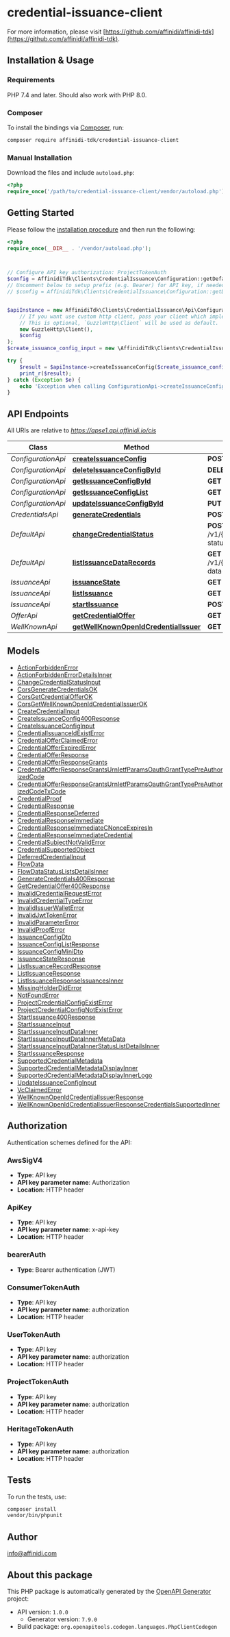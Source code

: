 # credential-issuance-client

For more information, please visit [https://github.com/affinidi/affinidi-tdk](https://github.com/affinidi/affinidi-tdk).

## Installation & Usage

### Requirements

PHP 7.4 and later.
Should also work with PHP 8.0.

### Composer

To install the bindings via [Composer](https://getcomposer.org/), run:

```bash
composer require affinidi-tdk/credential-issuance-client
```

### Manual Installation

Download the files and include `autoload.php`:

```php
<?php
require_once('/path/to/credential-issuance-client/vendor/autoload.php');
```

## Getting Started

Please follow the [installation procedure](#installation--usage) and then run the following:

```php
<?php
require_once(__DIR__ . '/vendor/autoload.php');



// Configure API key authorization: ProjectTokenAuth
$config = AffinidiTdk\Clients\CredentialIssuance\Configuration::getDefaultConfiguration()->setApiKey('authorization', 'YOUR_API_KEY');
// Uncomment below to setup prefix (e.g. Bearer) for API key, if needed
// $config = AffinidiTdk\Clients\CredentialIssuance\Configuration::getDefaultConfiguration()->setApiKeyPrefix('authorization', 'Bearer');


$apiInstance = new AffinidiTdk\Clients\CredentialIssuance\Api\ConfigurationApi(
    // If you want use custom http client, pass your client which implements `GuzzleHttp\ClientInterface`.
    // This is optional, `GuzzleHttp\Client` will be used as default.
    new GuzzleHttp\Client(),
    $config
);
$create_issuance_config_input = new \AffinidiTdk\Clients\CredentialIssuance\Model\CreateIssuanceConfigInput(); // \AffinidiTdk\Clients\CredentialIssuance\Model\CreateIssuanceConfigInput | Request body of create configuration

try {
    $result = $apiInstance->createIssuanceConfig($create_issuance_config_input);
    print_r($result);
} catch (Exception $e) {
    echo 'Exception when calling ConfigurationApi->createIssuanceConfig: ', $e->getMessage(), PHP_EOL;
}

```

## API Endpoints

All URIs are relative to *https://apse1.api.affinidi.io/cis*

| Class              | Method                                                                                                | HTTP request                                                                            | Description               |
| ------------------ | ----------------------------------------------------------------------------------------------------- | --------------------------------------------------------------------------------------- | ------------------------- |
| _ConfigurationApi_ | [**createIssuanceConfig**](docs/Api/ConfigurationApi.md#createissuanceconfig)                         | **POST** /v1/configurations                                                             |
| _ConfigurationApi_ | [**deleteIssuanceConfigById**](docs/Api/ConfigurationApi.md#deleteissuanceconfigbyid)                 | **DELETE** /v1/configurations/{configurationId}                                         |
| _ConfigurationApi_ | [**getIssuanceConfigById**](docs/Api/ConfigurationApi.md#getissuanceconfigbyid)                       | **GET** /v1/configurations/{configurationId}                                            |
| _ConfigurationApi_ | [**getIssuanceConfigList**](docs/Api/ConfigurationApi.md#getissuanceconfiglist)                       | **GET** /v1/configurations                                                              |
| _ConfigurationApi_ | [**updateIssuanceConfigById**](docs/Api/ConfigurationApi.md#updateissuanceconfigbyid)                 | **PUT** /v1/configurations/{configurationId}                                            |
| _CredentialsApi_   | [**generateCredentials**](docs/Api/CredentialsApi.md#generatecredentials)                             | **POST** /v1/{projectId}/credential                                                     |
| _DefaultApi_       | [**changeCredentialStatus**](docs/Api/DefaultApi.md#changecredentialstatus)                           | **POST** /v1/{projectId}/configurations/{configurationId}/issuance/change-status        | change credential status. |
| _DefaultApi_       | [**listIssuanceDataRecords**](docs/Api/DefaultApi.md#listissuancedatarecords)                         | **GET** /v1/{projectId}/configurations/{configurationId}/issuance/issuance-data-records | List records              |
| _IssuanceApi_      | [**issuanceState**](docs/Api/IssuanceApi.md#issuancestate)                                            | **GET** /v1/{projectId}/issuance/state/{issuanceId}                                     |
| _IssuanceApi_      | [**listIssuance**](docs/Api/IssuanceApi.md#listissuance)                                              | **GET** /v1/{projectId}/issuance                                                        |
| _IssuanceApi_      | [**startIssuance**](docs/Api/IssuanceApi.md#startissuance)                                            | **POST** /v1/{projectId}/issuance/start                                                 |
| _OfferApi_         | [**getCredentialOffer**](docs/Api/OfferApi.md#getcredentialoffer)                                     | **GET** /v1/{projectId}/offers/{issuanceId}                                             |
| _WellKnownApi_     | [**getWellKnownOpenIdCredentialIssuer**](docs/Api/WellKnownApi.md#getwellknownopenidcredentialissuer) | **GET** /v1/{projectId}/.well-known/openid-credential-issuer                            |

## Models

- [ActionForbiddenError](docs/Model/ActionForbiddenError.md)
- [ActionForbiddenErrorDetailsInner](docs/Model/ActionForbiddenErrorDetailsInner.md)
- [ChangeCredentialStatusInput](docs/Model/ChangeCredentialStatusInput.md)
- [CorsGenerateCredentialsOK](docs/Model/CorsGenerateCredentialsOK.md)
- [CorsGetCredentialOfferOK](docs/Model/CorsGetCredentialOfferOK.md)
- [CorsGetWellKnownOpenIdCredentialIssuerOK](docs/Model/CorsGetWellKnownOpenIdCredentialIssuerOK.md)
- [CreateCredentialInput](docs/Model/CreateCredentialInput.md)
- [CreateIssuanceConfig400Response](docs/Model/CreateIssuanceConfig400Response.md)
- [CreateIssuanceConfigInput](docs/Model/CreateIssuanceConfigInput.md)
- [CredentialIssuanceIdExistError](docs/Model/CredentialIssuanceIdExistError.md)
- [CredentialOfferClaimedError](docs/Model/CredentialOfferClaimedError.md)
- [CredentialOfferExpiredError](docs/Model/CredentialOfferExpiredError.md)
- [CredentialOfferResponse](docs/Model/CredentialOfferResponse.md)
- [CredentialOfferResponseGrants](docs/Model/CredentialOfferResponseGrants.md)
- [CredentialOfferResponseGrantsUrnIetfParamsOauthGrantTypePreAuthorizedCode](docs/Model/CredentialOfferResponseGrantsUrnIetfParamsOauthGrantTypePreAuthorizedCode.md)
- [CredentialOfferResponseGrantsUrnIetfParamsOauthGrantTypePreAuthorizedCodeTxCode](docs/Model/CredentialOfferResponseGrantsUrnIetfParamsOauthGrantTypePreAuthorizedCodeTxCode.md)
- [CredentialProof](docs/Model/CredentialProof.md)
- [CredentialResponse](docs/Model/CredentialResponse.md)
- [CredentialResponseDeferred](docs/Model/CredentialResponseDeferred.md)
- [CredentialResponseImmediate](docs/Model/CredentialResponseImmediate.md)
- [CredentialResponseImmediateCNonceExpiresIn](docs/Model/CredentialResponseImmediateCNonceExpiresIn.md)
- [CredentialResponseImmediateCredential](docs/Model/CredentialResponseImmediateCredential.md)
- [CredentialSubjectNotValidError](docs/Model/CredentialSubjectNotValidError.md)
- [CredentialSupportedObject](docs/Model/CredentialSupportedObject.md)
- [DeferredCredentialInput](docs/Model/DeferredCredentialInput.md)
- [FlowData](docs/Model/FlowData.md)
- [FlowDataStatusListsDetailsInner](docs/Model/FlowDataStatusListsDetailsInner.md)
- [GenerateCredentials400Response](docs/Model/GenerateCredentials400Response.md)
- [GetCredentialOffer400Response](docs/Model/GetCredentialOffer400Response.md)
- [InvalidCredentialRequestError](docs/Model/InvalidCredentialRequestError.md)
- [InvalidCredentialTypeError](docs/Model/InvalidCredentialTypeError.md)
- [InvalidIssuerWalletError](docs/Model/InvalidIssuerWalletError.md)
- [InvalidJwtTokenError](docs/Model/InvalidJwtTokenError.md)
- [InvalidParameterError](docs/Model/InvalidParameterError.md)
- [InvalidProofError](docs/Model/InvalidProofError.md)
- [IssuanceConfigDto](docs/Model/IssuanceConfigDto.md)
- [IssuanceConfigListResponse](docs/Model/IssuanceConfigListResponse.md)
- [IssuanceConfigMiniDto](docs/Model/IssuanceConfigMiniDto.md)
- [IssuanceStateResponse](docs/Model/IssuanceStateResponse.md)
- [ListIssuanceRecordResponse](docs/Model/ListIssuanceRecordResponse.md)
- [ListIssuanceResponse](docs/Model/ListIssuanceResponse.md)
- [ListIssuanceResponseIssuancesInner](docs/Model/ListIssuanceResponseIssuancesInner.md)
- [MissingHolderDidError](docs/Model/MissingHolderDidError.md)
- [NotFoundError](docs/Model/NotFoundError.md)
- [ProjectCredentialConfigExistError](docs/Model/ProjectCredentialConfigExistError.md)
- [ProjectCredentialConfigNotExistError](docs/Model/ProjectCredentialConfigNotExistError.md)
- [StartIssuance400Response](docs/Model/StartIssuance400Response.md)
- [StartIssuanceInput](docs/Model/StartIssuanceInput.md)
- [StartIssuanceInputDataInner](docs/Model/StartIssuanceInputDataInner.md)
- [StartIssuanceInputDataInnerMetaData](docs/Model/StartIssuanceInputDataInnerMetaData.md)
- [StartIssuanceInputDataInnerStatusListDetailsInner](docs/Model/StartIssuanceInputDataInnerStatusListDetailsInner.md)
- [StartIssuanceResponse](docs/Model/StartIssuanceResponse.md)
- [SupportedCredentialMetadata](docs/Model/SupportedCredentialMetadata.md)
- [SupportedCredentialMetadataDisplayInner](docs/Model/SupportedCredentialMetadataDisplayInner.md)
- [SupportedCredentialMetadataDisplayInnerLogo](docs/Model/SupportedCredentialMetadataDisplayInnerLogo.md)
- [UpdateIssuanceConfigInput](docs/Model/UpdateIssuanceConfigInput.md)
- [VcClaimedError](docs/Model/VcClaimedError.md)
- [WellKnownOpenIdCredentialIssuerResponse](docs/Model/WellKnownOpenIdCredentialIssuerResponse.md)
- [WellKnownOpenIdCredentialIssuerResponseCredentialsSupportedInner](docs/Model/WellKnownOpenIdCredentialIssuerResponseCredentialsSupportedInner.md)

## Authorization

Authentication schemes defined for the API:

### AwsSigV4

- **Type**: API key
- **API key parameter name**: Authorization
- **Location**: HTTP header

### ApiKey

- **Type**: API key
- **API key parameter name**: x-api-key
- **Location**: HTTP header

### bearerAuth

- **Type**: Bearer authentication (JWT)

### ConsumerTokenAuth

- **Type**: API key
- **API key parameter name**: authorization
- **Location**: HTTP header

### UserTokenAuth

- **Type**: API key
- **API key parameter name**: authorization
- **Location**: HTTP header

### ProjectTokenAuth

- **Type**: API key
- **API key parameter name**: authorization
- **Location**: HTTP header

### HeritageTokenAuth

- **Type**: API key
- **API key parameter name**: authorization
- **Location**: HTTP header

## Tests

To run the tests, use:

```bash
composer install
vendor/bin/phpunit
```

## Author

info@affinidi.com

## About this package

This PHP package is automatically generated by the [OpenAPI Generator](https://openapi-generator.tech) project:

- API version: `1.0.0`
  - Generator version: `7.9.0`
- Build package: `org.openapitools.codegen.languages.PhpClientCodegen`
